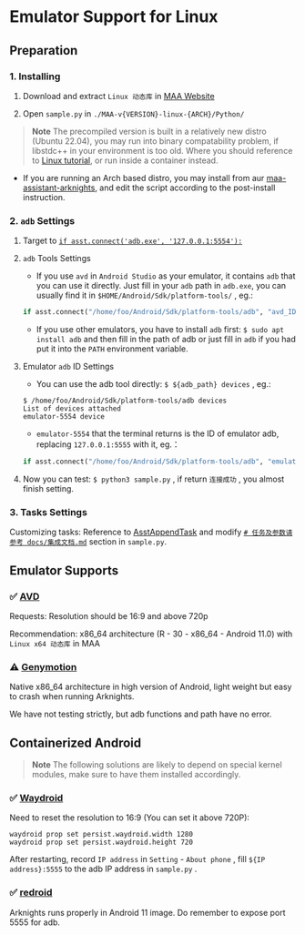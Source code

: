 # Emulator Support for Linux

## Preparation

### 1. Installing

1. Download and extract `Linux 动态库` in [MAA Website](https://maa.plus/)

2. Open `sample.py` in `./MAA-v{VERSION}-linux-{ARCH}/Python/`

> **Note**
> The precompiled version is built in a relatively new distro (Ubuntu 22.04), you may run into binary compatability problem, if libstdc++ in your environment is too old.
> Where you should reference to [Linux tutorial](./2.1-LINUX_TUTORIAL.md), or run inside a container instead.

- If you are running an Arch based distro, you may install from aur [maa-assistant-arknights](https://aur.archlinux.org/packages/maa-assistant-arknights),
  and edit the script according to the post-install instruction.

### 2. `adb` Settings

1. Target to [`if asst.connect('adb.exe', '127.0.0.1:5554'):`](https://github.com/MaaAssistantArknights/MaaAssistantArknights/blob/722f0ddd4765715199a5dc90ea1bec2940322344/src/Python/sample.py#L48)

2. `adb` Tools Settings

   - If you use `avd` in `Android Studio` as your emulator, it contains `adb` that you can use it directly. Just fill in your `adb` path in `adb.exe`, you can usually find it in `$HOME/Android/Sdk/platform-tools/` , eg.:

    ```python
    if asst.connect("/home/foo/Android/Sdk/platform-tools/adb", "avd_ID"):
    ```

   - If you use other emulators, you have to install `adb` first: `$ sudo apt install adb` and then fill in the path of adb or just fill in `adb` if you had put it into the `PATH` environment variable.

3. Emulator `adb` ID Settings

   - You can use the adb tool directly: `$ ${adb_path} devices` , eg.:

    ```shell
    $ /home/foo/Android/Sdk/platform-tools/adb devices
    List of devices attached
    emulator-5554 device
    ```

   - `emulator-5554` that the terminal returns is the ID of emulator adb, replacing `127.0.0.1:5555` with it, eg.：

    ```python
    if asst.connect("/home/foo/Android/Sdk/platform-tools/adb", "emulator-5554"):
    ```

4. Now you can test: `$ python3 sample.py` , if return `连接成功` , you almost finish setting.

### 3. Tasks Settings

Customizing tasks: Reference to [AsstAppendTask](https://maa.plus/docs/en-us/3.1-INTEGRATION.html#asstappendtask) and modify [`# 任务及参数请参考 docs/集成文档.md`](https://github.com/MaaAssistantArknights/MaaAssistantArknights/blob/722f0ddd4765715199a5dc90ea1bec2940322344/src/Python/sample.py#L54) section in `sample.py`.

## Emulator Supports

### ✅ [AVD](https://developer.android.com/studio/run/managing-avds)

Requests: Resolution should be 16:9 and above 720p

Recommendation: x86\_64 architecture (R - 30 - x86\_64 - Android 11.0) with `Linux x64 动态库` in MAA

### ⚠️ [Genymotion](https://www.genymotion.com/)

Native x86\_64 architecture in high version of Android, light weight but easy to crash when running Arknights.

We have not testing strictly, but adb functions and path have no error.

## Containerized Android

> **Note**
> The following solutions are likely to depend on special kernel modules, make sure to have them installed accordingly.

### ✅ [Waydroid](https://waydro.id/)

Need to reset the resolution to 16:9 (You can set it above 720P):

```shell
waydroid prop set persist.waydroid.width 1280
waydroid prop set persist.waydroid.height 720
```

After restarting, record `IP address` in `Setting` - `About phone` , fill `${IP address}:5555` to the adb IP address in `sample.py` .

### ✅ [redroid](https://github.com/remote-android/redroid-doc)

Arknights runs properly in Android 11 image. Do remember to expose port 5555 for adb.
